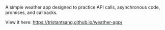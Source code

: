 A simple weather app designed to practice API calls, asynchronous code, promises, and callbacks.

View it here: https://tristantsang.github.io/weather-app/
